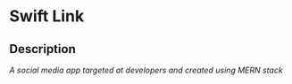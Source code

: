 # Swift Link
## Description
*A social media app targeted at developers and created using MERN stack*